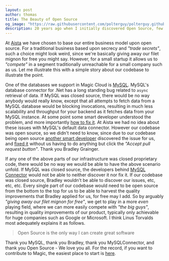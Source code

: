 ```yaml
---
layout: post
author: thomas
title: The Beauty of Open Source
og_image: "https://raw.githubusercontent.com/polterguy/polterguy.github.io/master/images/blogs/open-source.png"
description: 20 years ago when I initially discovered Open Source, few could see its beauty. Today the model is such an obvious game changer nobody really argues anymore.
---
```


At [Aista](https://aista.com) we have chosen to base our entire business model upon open source. For a traditional business based upon secrecy and _"trade secrets"_, such a choice might look weird, since we're basically giving away our filet mignon for free you might say. However, for a small startup it allows us to _"compete"_ in a segment traditionally unreachable for a small company such as us. Let me illustrate this with a simple story about our codebase to illustrate the point.

One of the databases we support in Magic Cloud is [MySQL](https://www.mysql.com/). MySQL's database connector for .Net has a long standing bug related to `async` retrieval of data. If MySQL was closed source, there would be no way anybody would really know, except that all attempts to fetch data from a MySQL database would be blocking invocations, resulting in much less scalability and throughput for your backend as it fetches data from your MySQL instance. At some point some smart developer understood the problem, and more importantly [how to fix it](https://mysqlconnector.net/). At Aista we had no idea about these issues with MySQL's default data connector. However our codebase was open source, so we didn't need to know, since due to our codebase being open source [another smart developer](https://github.com/bgrainger) discovered the issue for us, and [fixed it](https://github.com/polterguy/magic.lambda.mysql/pull/3#issuecomment-1107898160) without us having to do anything but click the _"Accept pull request button"_. Thank you Bradley Grainger.

If any one of the above parts of our infrastructure was closed proprietary code, there would be no way we would be able to have the above scenario unfold. If MySQL was closed source, the developers behind [MySQL Connector](https://mysqlconnector.net/) would not be able to neither discover it nor fix it. If our codebase was closed source, Bradley wouldn't be able to discover our issues, etc, etc, etc. Every single part of our codebase would need to be open source from the bottom to the top for us to be able to harvest the quality improvements that Bradley applied for us, for free may I add. So by arguably _"giving away our filet mignon for free"_, we get to play in a more _even_ playing field, where we can more easily compete with _"the big guys"_, resulting in quality improvements of our product, typically only achievable for huge companies such as Google or Microsoft. I think Linus Torvalds most adequately explains it as follows.

> Open Source is the only way I can create great software

Thank you MySQL, thank you Bradley, thank you MySQLConnector, and thank you Open Source - We love you all. For the record, if you want to contribute to Magic, the easiest place to start is [here](https://github.com/polterguy/magic.clone).
